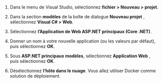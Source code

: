 1. Dans le menu de Visual Studio, sélectionnez **fichier > Nouveau > projet**.

1. Dans la section **modèles** de la boîte de dialogue **Nouveau projet** , sélectionnez **Visual C# > Web**.

1. Sélectionnez **l’Application de Web ASP.NET principaux (Core .NET)**.

1. Donner un nom à votre nouvelle application (ou les valeurs par défaut), puis sélectionnez **OK**.

1. Sous **ASP.NET principaux modèles**, sélectionnez **Application Web** , puis sélectionnez **OK**.

1. Désélectionnez **l’hôte dans le nuage**. Vous allez utiliser Docker comme solution de déploiement.
